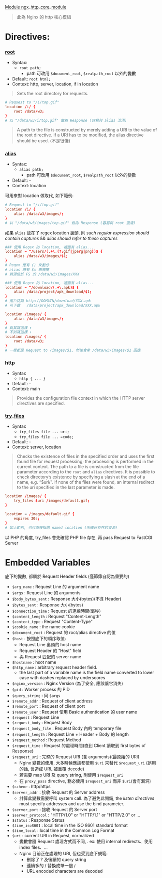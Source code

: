 [Module ngx_http_core_module](https://nginx.org/en/docs/http/ngx_http_core_module.html)

> 此為 Nginx 的 http 核心模組

# Directives:

### [root](https://nginx.org/en/docs/http/ngx_http_core_module.html#root)

- Syntax:
    - `root path;`
        - path 可改用 `$document_root`, `$realpath_root` 以外的變數
- Default: `root html;`
- Context: http, server, location, if in location

> Sets the root directory for requests.

```conf
# Request to "/i/top.gif"
location /i/ {
    root /data/w3;
}
# 以 "/data/w3/i/top.gif" 做為 Response (容易與 alias 混淆)
```

> A path to the file is constructed by merely adding a URI to the value of the root directive. If a URI has to be modified, the alias directive should be used. (不是很懂)


### [alias](https://nginx.org/en/docs/http/ngx_http_core_module.html#alias)

- Syntax:
    - `alias path;`
        - path 可改用 `$document_root`, `$realpath_root` 以外的變數
- Default: -
- Context: location

可用來對 location 做取代, 如下範例:

```conf
# Request to "/i/top.gif"
location /i/ {
    alias /data/w3/images/;
}
# 以 "/data/w3/images/top.gif" 做為 Response (容易與 root 混淆)
```

如果 `alias` 放在了 regex location 裏頭, 則 *such regular expression should contain captures* && *alias should refer to these captures*

```conf
### 使用 Regex 的 location, 裡面有 alias...
location ~ ^/users/(.+\.(?:gif|jpe?g|png))$ {
    alias /data/w3/images/$1;
}
# Regex 應有 () 來劃分
# alias 應有 $x 來補獲
# 資源位於 FS 的 /data/w3/images/XXX
```

```conf
### 使用 Regex 的 location, 裡面有 alias...
location ~ ^/download/(.+\.apk)$ {
    alias /data/project/apk_download/$1;
}
# 用戶訪問 http://DOMAIN/download/XXX.apk
# 可下載   /data/project/apk_download/XXX.apk
```

```conf
location /images/ {
    alias /data/w3/images/;
}
# 與其寫這樣 ↑
# 不如寫這樣 ↓
location /images/ {
    root /data/w3;
}
# 一樣都是 Request to /images/$1, 然後會拿 /data/w3/images/$1 回應
```


### [http](https://nginx.org/en/docs/http/ngx_http_core_module.html#http)

- Syntax
    - `http { ... }`
- Default: -
- Context: main

> Provides the configuration file context in which the HTTP server directives are specified.


### [try_files](https://nginx.org/en/docs/http/ngx_http_core_module.html#try_files)

- Syntax
    - `try_files file ... uri;`
    - `try_files file ... =code;`
- Default: -
- Context: server, location

> Checks the existence of files in the specified order and uses the first found file for request processing; the processing is performed in the current context. The path to a file is constructed from the file parameter according to the `root` and `alias` directives. It is possible to check directory’s existence by specifying a slash at the end of a name, e.g. “$uri/”. If none of the files were found, an internal redirect to the uri specified in the last parameter is made.

```conf
location /images/ {
    try_files $uri /images/default.gif;
}

location = /images/default.gif {
    expires 30s;
}
# 如上範例, 也可直接指向 named location (明確已存在的資源)
```

以 PHP 的角度, try_files 會先確認 PHP file 存在, 再 pass Request to FastCGI Server



# Embedded Variables

底下的變數, 都屬於 Request Header fields (僅節錄自認為重要的)

- `$arg_name` :          Request Line 的 argument name
- `$args` :              Request Line 的 arguments
- `$body_bytes_sent` :   Response 大小(bytes)(不含 Header)
- `$bytes_sent` :        Response 大小(bytes)
- `$connection_time` :   Request 的連線時間(毫秒)
- `$content_length` :    Request "Content-Length"
- `$content_type` :      Request "Content-Type"
- `$cookie_name` :       the name cookie
- `$document_root` :     Request 的 root/alias directive 的值
- `$host` :              按照底下的順序取值:
    - Request Line 裏頭的 host name
    - Request Header 的 "Host" field
    - 與 Request 匹配的 server name
- `$hostname` :          hsot name
- `$http_name` :         arbitrary request header field.
    - the last part of a variable name is the field name converted to lower case with dashes replaced by underscores
- `$nginx_version` :     Nginx Version (為了安全, 應該讓它消失)
- `$pid` :               Worker process 的 PID
- `$query_string` :      同 `$args`
- `$remote_addr` :       Request of client address
- `$remote_port` :       Request of client port
- `$remote_user` :       Request 使用 Basic authentication 的 user name
- `$request` :           Request Line
- `$request_body` :      Request Body
- `$request_body_file` : Request Body 內的 temporary file
- `$request_length` :    Request Line + Header + Body 的 length
- `$request_method` :    Request Method
- `$request_time` :      Request 的處理時間(直到 Client 讀取到 first bytes of Response)
- `$request_uri` :       完整的 Request URI (含 arguments)(最原始的 URI)
    - Nginx 變數的使用, 大多時候應該都使用 `$uri` 來替代 `$request_uri` (誤用的話, 會造成 URL 被重覆 decode)
    - 若需要 map URI 及 query string, 則使用 `$request_uri`
    - 在 `proxy_pass` directive, 務必使用 `$request_uri` 而非 `$uri`(會有漏洞)
- `$scheme` :            http/https
- `$server_addr` :       接收 Request 的 Server address
    - 計算此變數需要呼叫 system call. 為了避免此開銷, the *listen directives* must specify addresses and use the bind parameter.
- `$server_port` :       接收 Request 的 Server port
- `$server_protocol` :   "HTTP/1.0" or "HTTP/1.1" or "HTTP/2.0" or ...
- `$status` :            Response Status
- `$time_iso8601` :      local time in the ISO 8601 standard format
- `$time_local` :        local time in the Common Log Format
- `$uri` :               current URI in Request, normalized
    - 變數會隨 Request 處理方式而不同, . ex: 使用 internal redirects、使用 index files、...
    - Nginx 目前正在處理的 URI, 但也受到底下規範:
        - 刪除了 ? 及後續的 query string
        - 連續多的 / 替換成單一個 /
        - URL encoded characters are decoded